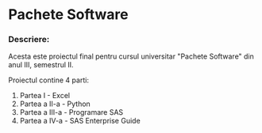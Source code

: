 # Pachete Software
### Descriere:
Acesta este proiectul final pentru cursul universitar "Pachete Software" din anul III, semestrul II.
<!-- This is the final project for the "Software Packages" course from year III, semester II at university. -->
Proiectul contine 4 parti:
1. Partea I - Excel
2. Partea a II-a - Python
3. Partea a III-a - Programare SAS
4. Partea a IV-a - SAS Enterprise Guide
